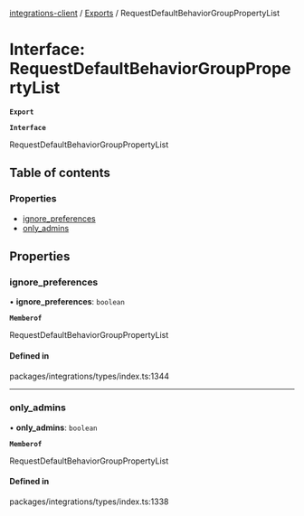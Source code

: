 [integrations-client](../README.md) / [Exports](../modules.md) / RequestDefaultBehaviorGroupPropertyList

# Interface: RequestDefaultBehaviorGroupPropertyList

**`Export`**

**`Interface`**

RequestDefaultBehaviorGroupPropertyList

## Table of contents

### Properties

- [ignore\_preferences](RequestDefaultBehaviorGroupPropertyList.md#ignore_preferences)
- [only\_admins](RequestDefaultBehaviorGroupPropertyList.md#only_admins)

## Properties

### ignore\_preferences

• **ignore\_preferences**: `boolean`

**`Memberof`**

RequestDefaultBehaviorGroupPropertyList

#### Defined in

packages/integrations/types/index.ts:1344

___

### only\_admins

• **only\_admins**: `boolean`

**`Memberof`**

RequestDefaultBehaviorGroupPropertyList

#### Defined in

packages/integrations/types/index.ts:1338
